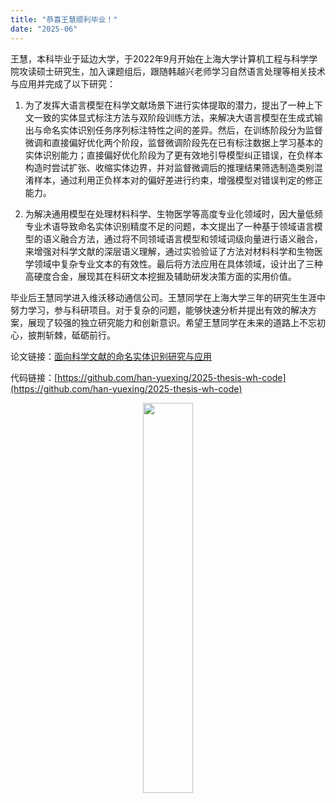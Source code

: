 ```yaml
---
title: "恭喜王慧顺利毕业！"
date: "2025-06"
---
```


王慧，本科毕业于延边大学，于2022年9月开始在上海大学计算机工程与科学学院攻读硕士研究生，加入课题组后，跟随韩越兴老师学习自然语言处理等相关技术与应用并完成了以下研究：

1. 为了发挥大语言模型在科学文献场景下进行实体提取的潜力，提出了一种上下文一致的实体显式标注方法与双阶段训练方法，来解决大语言模型在生成式输出与命名实体识别任务序列标注特性之间的差异。然后，在训练阶段分为监督微调和直接偏好优化两个阶段，监督微调阶段先在已有标注数据上学习基本的实体识别能力；直接偏好优化阶段为了更有效地引导模型纠正错误，在负样本构造时尝试扩张、收缩实体边界，并对监督微调后的推理结果筛选制造类别混淆样本，通过利用正负样本对的偏好差进行约束，增强模型对错误判定的修正能力。

2. 为解决通用模型在处理材料科学、生物医学等高度专业化领域时，因大量低频专业术语导致命名实体识别精度不足的问题，本文提出了一种基于领域语言模型的语义融合方法，通过将不同领域语言模型和领域词级向量进行语义融合，来增强对科学文献的深层语义理解，通过实验验证了方法对材料科学和生物医学领域中复杂专业文本的有效性。最后将方法应用在具体领域，设计出了三种高硬度合金，展现其在科研文本挖掘及辅助研发决策方面的实用价值。

毕业后王慧同学进入维沃移动通信公司。王慧同学在上海大学三年的研究生生涯中努力学习，参与科研项目。对于复杂的问题，能够快速分析并提出有效的解决方案，展现了较强的独立研究能力和创新意识。希望王慧同学在未来的道路上不忘初心，披荆斩棘，砥砺前行。

论文链接：[面向科学文献的命名实体识别研究与应用](https://github.com/han-yuexing/han-yuexing.github.io/blob/master/paper/2025/22721482%e7%8e%8b%e6%85%a7.pdf)

代码链接：[https://github.com/han-yuexing/2025-thesis-wh-code](https://github.com/han-yuexing/2025-thesis-wh-code)

<p align="center">
  <img src="/images/indexPic/2025/wh.jpg" style="width:40%" />
</p> 